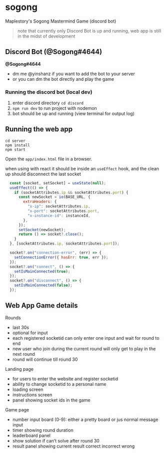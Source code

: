 # sogong
Maplestory's Sogong Mastermind Game (discord bot)
> note that currently only Discord Bot is up and running, 
> web app is still in the midst of development

## Discord Bot (@Sogong#4644)
**@Sogong#4644**
- dm me @yinshanz if you want to add the bot to your server
- or you can dm the bot directly and play the game

### Running the discord bot (local dev)
1. enter discord directory `cd discord`
2. `npm run dev` to run project with nodemon
3. bot should be up and running (view terminal for output log)


## Running the web app

```
cd server
npm install
npm start
```

Open the `app/index.html` file in a browser. 


when using with react it should be inside an `useEffect` hook, and the clean up should 
disconnect the last socket

```js
  const [socket, setSocket] = useState(null);
  useEffect(() => {
    if (socketAttributes.ip && socketAttributes.port) {
      const newSocket = io(BASE_URL, {
        extraHeaders: {
          "x-ip": socketAttributes.ip,
          "x-port": socketAttributes.port,
          "x-instance-id": instanceId,
        },
      });
      setSocket(newSocket);
      return () => socket?.close();
    }
  }, [socketAttributes.ip, socketAttributes.port]);

  socket?.on("connection-error", (err) => {
    setConnectionError({ hasErr: true, err });
  });
  socket?.on("connect", () => {
    setIsMainConnected(true);
  });
  socket?.on("disconnect", () => {
    setIsMainConnected(false);
  });
```

<!-- ## Run the discord bot
1. change guildid to the discord server you want the bot to run in
2. update .env's guildid
3. run `node commands.js` to insert the bot commands
4. upload your files to the bot hosting provider e.g cybrancee
5. host the discord bot on the provider platform and start
6. you should be able to see that the bot is online and use its functions (/start, /input number)

> running locally: `npm run dev` for nodemon packager -->

## Web App Game details
Rounds
- last 30s
- optional for input
- each registered socketid can only enter one input and wait for round to end
- new user who join during the current round will only get to play in the next round
- round will continue till round 30

Landing page
- for users to enter the website and register socketid
- ability to change socketid to a personal name
- loading screen
- instructions screen
- panel showing socket ids in the game

Game page
- number input board (0-9): either a pretty board or jus normal message input
- timer showing round duration
- leaderboard panel
- show solution if can’t solve after round 30
- result panel showing current result correct incorrect wrong
